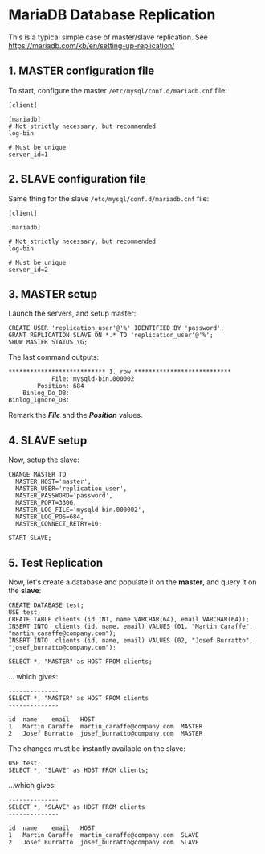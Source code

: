 # MariaDB Database Replication

This is a typical simple case of master/slave replication. See https://mariadb.com/kb/en/setting-up-replication/

## 1. MASTER configuration file

To start, configure the master `/etc/mysql/conf.d/mariadb.cnf` file:
```
[client]

[mariadb]
# Not strictly necessary, but recommended
log-bin

# Must be unique
server_id=1
```

## 2. SLAVE configuration file

Same thing for the slave `/etc/mysql/conf.d/mariadb.cnf` file:
```
[client]

[mariadb]

# Not strictly necessary, but recommended
log-bin

# Must be unique
server_id=2
```

## 3. MASTER setup

Launch the servers, and setup master:
```
CREATE USER 'replication_user'@'%' IDENTIFIED BY 'password';
GRANT REPLICATION SLAVE ON *.* TO 'replication_user'@'%';
SHOW MASTER STATUS \G;
```

The last command outputs:
```
*************************** 1. row ***************************
            File: mysqld-bin.000002
        Position: 684
    Binlog_Do_DB:
Binlog_Ignore_DB:
```
Remark the ***File*** and the ***Position*** values.

## 4. SLAVE setup

Now, setup the slave:
```
CHANGE MASTER TO
  MASTER_HOST='master',
  MASTER_USER='replication_user',
  MASTER_PASSWORD='password',
  MASTER_PORT=3306,
  MASTER_LOG_FILE='mysqld-bin.000002',
  MASTER_LOG_POS=684,
  MASTER_CONNECT_RETRY=10;

START SLAVE;
```

## 5. Test Replication

Now, let's create a database and populate it on the **master**, and query it on the **slave**:
```
CREATE DATABASE test;
USE test;
CREATE TABLE clients (id INT, name VARCHAR(64), email VARCHAR(64));
INSERT INTO  clients (id, name, email) VALUES (01, "Martin Caraffe", "martin_caraffe@company.com");
INSERT INTO  clients (id, name, email) VALUES (02, "Josef Burratto", "josef_burratto@company.com");

SELECT *, "MASTER" as HOST FROM clients;
```
... which gives:
```
--------------
SELECT *, "MASTER" as HOST FROM clients
--------------

id	name	email	HOST
1	Martin Caraffe	martin_caraffe@company.com	MASTER
2	Josef Burratto	josef_burratto@company.com	MASTER
```

The changes must be instantly available on the slave:
```
USE test;
SELECT *, "SLAVE" as HOST FROM clients;
```
...which gives:
```
--------------
SELECT *, "SLAVE" as HOST FROM clients
--------------

id	name	email	HOST
1	Martin Caraffe	martin_caraffe@company.com	SLAVE
2	Josef Burratto	josef_burratto@company.com	SLAVE
```
